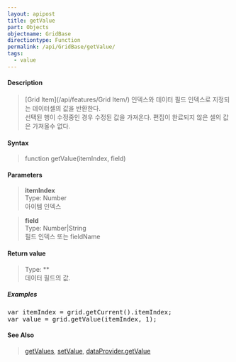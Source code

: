 ```yaml
---
layout: apipost
title: getValue
part: Objects
objectname: GridBase
directiontype: Function
permalink: /api/GridBase/getValue/
tags:
  - value
---
```



#### Description

> [Grid Item](/api/features/Grid Item/) 인덱스와 데이터 필드 인덱스로 지정되는 데이터셀의 값을 반환한다.  
> 선택된 행이 수정중인 경우 수정된 값을 가져온다. 편집이 완료되지 않은 셀의 값은 가져올수 없다.  

#### Syntax

> function getValue(itemIndex, field)  

#### Parameters

> **itemIndex**  
> Type: Number  
> 아이템 인덱스  

> **field**  
> Type: Number\|String  
> 필드 인덱스 또는 fieldName  

#### Return value

> Type: **  
> 데이터 필드의 값.  

##### Examples 

<pre class="prettyprint">
var itemIndex = grid.getCurrent().itemIndex;
var value = grid.getValue(itemIndex, 1);
</pre>

#### See Also
> [getValues](/api/GridView/getValues), [setValue](/api/GridBase/setValue), [dataProvider.getValue](/api/LocalDataProvider/getValue/)